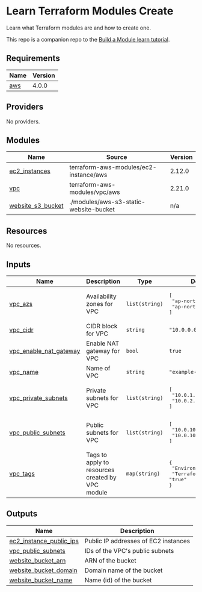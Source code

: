 # Learn Terraform Modules Create

Learn what Terraform modules are and how to create one.

This repo is a companion repo to the [Build a Module learn tutorial](https://learn.hashicorp.com/tutorials/terraform/module-create?in=terraform/modules).<!-- BEGINNING OF PRE-COMMIT-TERRAFORM DOCS HOOK -->
## Requirements

| Name | Version |
|------|---------|
| <a name="requirement_aws"></a> [aws](#requirement\_aws) | 4.0.0 |

## Providers

No providers.

## Modules

| Name | Source | Version |
|------|--------|---------|
| <a name="module_ec2_instances"></a> [ec2\_instances](#module\_ec2\_instances) | terraform-aws-modules/ec2-instance/aws | 2.12.0 |
| <a name="module_vpc"></a> [vpc](#module\_vpc) | terraform-aws-modules/vpc/aws | 2.21.0 |
| <a name="module_website_s3_bucket"></a> [website\_s3\_bucket](#module\_website\_s3\_bucket) | ./modules/aws-s3-static-website-bucket | n/a |

## Resources

No resources.

## Inputs

| Name | Description | Type | Default | Required |
|------|-------------|------|---------|:--------:|
| <a name="input_vpc_azs"></a> [vpc\_azs](#input\_vpc\_azs) | Availability zones for VPC | `list(string)` | <pre>[<br>  "ap-northeast-2a",<br>  "ap-northeast-2c"<br>]</pre> | no |
| <a name="input_vpc_cidr"></a> [vpc\_cidr](#input\_vpc\_cidr) | CIDR block for VPC | `string` | `"10.0.0.0/16"` | no |
| <a name="input_vpc_enable_nat_gateway"></a> [vpc\_enable\_nat\_gateway](#input\_vpc\_enable\_nat\_gateway) | Enable NAT gateway for VPC | `bool` | `true` | no |
| <a name="input_vpc_name"></a> [vpc\_name](#input\_vpc\_name) | Name of VPC | `string` | `"example-vpc"` | no |
| <a name="input_vpc_private_subnets"></a> [vpc\_private\_subnets](#input\_vpc\_private\_subnets) | Private subnets for VPC | `list(string)` | <pre>[<br>  "10.0.1.0/24",<br>  "10.0.2.0/24"<br>]</pre> | no |
| <a name="input_vpc_public_subnets"></a> [vpc\_public\_subnets](#input\_vpc\_public\_subnets) | Public subnets for VPC | `list(string)` | <pre>[<br>  "10.0.101.0/24",<br>  "10.0.102.0/24"<br>]</pre> | no |
| <a name="input_vpc_tags"></a> [vpc\_tags](#input\_vpc\_tags) | Tags to apply to resources created by VPC module | `map(string)` | <pre>{<br>  "Environment": "dev",<br>  "Terraform": "true"<br>}</pre> | no |

## Outputs

| Name | Description |
|------|-------------|
| <a name="output_ec2_instance_public_ips"></a> [ec2\_instance\_public\_ips](#output\_ec2\_instance\_public\_ips) | Public IP addresses of EC2 instances |
| <a name="output_vpc_public_subnets"></a> [vpc\_public\_subnets](#output\_vpc\_public\_subnets) | IDs of the VPC's public subnets |
| <a name="output_website_bucket_arn"></a> [website\_bucket\_arn](#output\_website\_bucket\_arn) | ARN of the bucket |
| <a name="output_website_bucket_domain"></a> [website\_bucket\_domain](#output\_website\_bucket\_domain) | Domain name of the bucket |
| <a name="output_website_bucket_name"></a> [website\_bucket\_name](#output\_website\_bucket\_name) | Name (id) of the bucket |
<!-- END OF PRE-COMMIT-TERRAFORM DOCS HOOK -->
